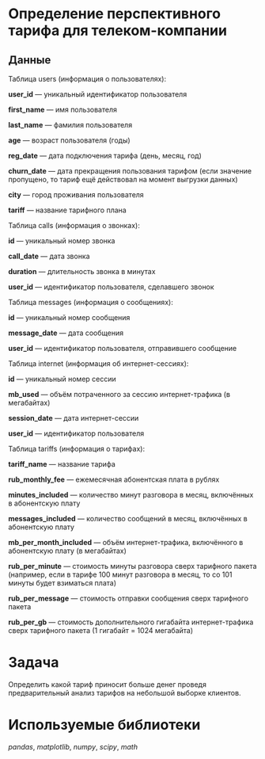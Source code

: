 # Определение перспективного тарифа для телеком-компании
## Данные
Таблица users (информация о пользователях):

**user_id** — уникальный идентификатор пользователя

**first_name** — имя пользователя

**last_name** — фамилия пользователя

**age** — возраст пользователя (годы)

**reg_date** — дата подключения тарифа (день, месяц, год)

**churn_date** — дата прекращения пользования тарифом (если значение пропущено, то тариф ещё действовал на момент выгрузки данных)

**city** — город проживания пользователя

**tariff** — название тарифного плана

Таблица calls (информация о звонках):

**id** — уникальный номер звонка

**call_date** — дата звонка

**duration** — длительность звонка в минутах

**user_id** — идентификатор пользователя, сделавшего звонок

Таблица messages (информация о сообщениях):

**id** — уникальный номер сообщения

**message_date** — дата сообщения

**user_id** — идентификатор пользователя, отправившего сообщение

Таблица internet (информация об интернет-сессиях):

**id** — уникальный номер сессии

**mb_used** — объём потраченного за сессию интернет-трафика (в мегабайтах)

**session_date** — дата интернет-сессии

**user_id** — идентификатор пользователя

Таблица tariffs (информация о тарифах):

**tariff_name** — название тарифа

**rub_monthly_fee** — ежемесячная абонентская плата в рублях

**minutes_included** — количество минут разговора в месяц, включённых в абонентскую плату

**messages_included** — количество сообщений в месяц, включённых в абонентскую плату

**mb_per_month_included** — объём интернет-трафика, включённого в абонентскую плату (в мегабайтах)

**rub_per_minute** — стоимость минуты разговора сверх тарифного пакета (например, если в тарифе 100 минут разговора в месяц, то со 101 минуты будет взиматься плата)

**rub_per_message** — стоимость отправки сообщения сверх тарифного пакета

**rub_per_gb** — стоимость дополнительного гигабайта интернет-трафика сверх тарифного пакета (1 гигабайт = 1024 мегабайта)

# Задача
Определить какой тариф приносит больше денег проведя предварительный анализ тарифов на небольшой выборке клиентов.

# Используемые библиотеки
*pandas*, *matplotlib*, *numpy*, *scipy*, *math*
